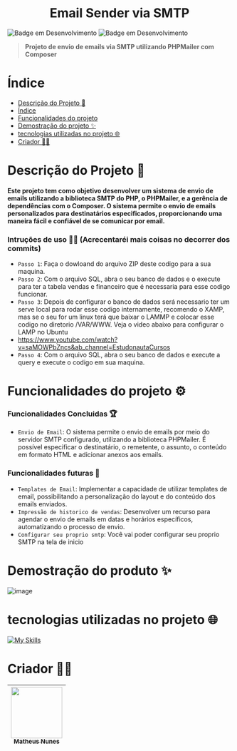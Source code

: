 <h1 align="center">
  Email Sender via SMTP
</h1>


![Badge em Desenvolvimento](http://img.shields.io/static/v1?label=VERSÃO&message=1.0.0&color=blue&style=for-the-badge)
![Badge em Desenvolvimento](http://img.shields.io/static/v1?label=DATA%20DA%20CRIAÇÃO&message=MAI/23&color=blue&style=for-the-badge)

> **Projeto de envio de emails via SMTP utilizando PHPMailer com Composer**

# Índice 

* [Descrição do Projeto 🎯](#descrição-do-projeto-)
* [Índice](#índice)
* [Funcionalidades do projeto](#funcionalidades-do-projeto-)
* [Demostração do projeto ✨](#demostração-do-projeto-)
* [tecnologias utilizadas no projeto 🌐](#tecnologias-utilizadas-no-projeto-)
* [Criador 🐱‍👤](#criador-)

# Descrição do Projeto 🎯
#### Este projeto tem como objetivo desenvolver um sistema de envio de emails utilizando a biblioteca SMTP do PHP, o PHPMailer, e a gerência de dependências com o Composer. O sistema permite o envio de emails personalizados para destinatários especificados, proporcionando uma maneira fácil e confiável de se comunicar por email.

### Intruções de uso 🐱‍🚀 (Acrecentaréi mais coisas no decorrer dos commits)
- `Passo 1`: Faça o dowloand do arquivo ZIP deste codigo para a sua maquina.
- `Passo 2`: Com o arquivo SQL, abra o seu banco de dados e o execute para ter a tabela vendas e financeiro que é necessaria para esse codigo funcionar. 
- `Passo 3`: Depois de configurar o banco de dados será necessario ter um serve local para rodar esse codigo internamente, recomendo o XAMP, mas se o seu for um linux terá que baixar o LAMMP e colocar esse codigo no diretorio /VAR/WWW. Veja o video abaixo para configurar o LAMP no Ubuntu
- https://www.youtube.com/watch?v=saMOWPbZncs&ab_channel=EstudonautaCursos 
- `Passo 4`: Com o arquivo SQL, abra o seu banco de dados e execute a query e execute o codigo em sua maquina.

# Funcionalidades do projeto ⚙

### Funcionalidades Concluidas 🏆
- `Envio de Email`: O sistema permite o envio de emails por meio do servidor SMTP configurado, utilizando a biblioteca PHPMailer. É possível especificar o destinatário, o remetente, o assunto, o conteúdo em formato HTML e adicionar anexos aos emails.

### Funcionalidades futuras 📌
 
- `Templates de Email`: Implementar a capacidade de utilizar templates de email, possibilitando a personalização do layout e do conteúdo dos emails enviados.
- `Impressão de historico de vendas`: Desenvolver um recurso para agendar o envio de emails em datas e horários específicos, automatizando o processo de envio.
- `Configurar seu proprio smtp`: Você vai poder configurar seu proprio SMTP na tela de inicio
# Demostração do produto ✨
  
  ![image](https://github.com/0XxMxX0/Email_via_smtp/assets/83671782/4c6cae9f-66eb-4612-9c53-7e5438293f47)


# tecnologias utilizadas no projeto 🌐

[![My Skills](https://skills.thijs.gg/icons?i=php,mysql,html,bootstrap&theme=dark)](https://skills.thijs.gg)


# Criador 🐱‍👤

| [<img src="https://avatars.githubusercontent.com/u/83671782?v=4" width=115><br><sub>Matheus Nunes</sub>](https://github.com/0XxMxX0)
| :---: 
 
